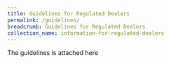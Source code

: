 ```yaml
---
title: Guidelines for Regulated Dealers
permalink: /guidelines/
breadcrumb: Guidelines for Regulated Dealers
collection_name: information-for-regulated-dealers
---
```


The guidelines is attached here 
